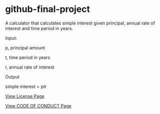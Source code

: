 # github-final-project
A calculator that calculates simple interest given principal, annual rate of interest and time period in years.

Input:

   p, principal amount
   
   t, time period in years
   
   r, annual rate of interest
   
Output

   simple interest = p*t*r

<a href="https://github.com/BrandoJustice/github-final-project/blob/main/LICENSE">View License Page</a>

<a href="https://github.com/BrandoJustice/github-final-project/blob/main/CODE_OF_CONDUCT.md">View CODE OF CONDUCT Page</a>
